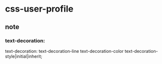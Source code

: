 # css-user-profile

## note

### text-decoration:
text-decoration: text-decoration-line text-decoration-color text-decoration-style|initial|inherit;